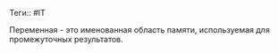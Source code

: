 Теги:: #IT

Переменная - это именованная область памяти, используемая для промежуточных результатов. 

